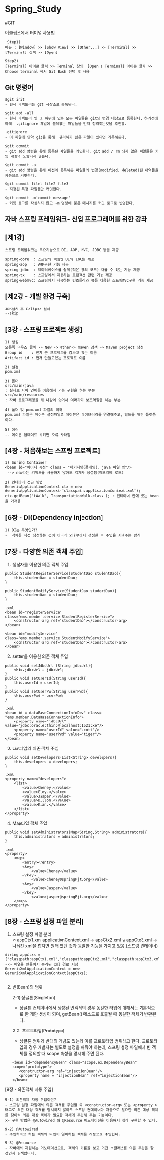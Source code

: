 # Spring_Study

#GIT

이클립스에서 터미널 사용법
	
	 Step1)
	메뉴 : [Window] >> [Show View] >> [Other...] >> [Terminal] >> [Terminal] 선택 >> [Open]  
	
	Step2)
	[Terminal] 아이콘 클릭 >> Terminal 창의  [Open a Terminal] 아이콘 클릭 >>  Choose terminal 에서 Git Bash 선택 후 사용
	
Git 명령어
------------

	$git init
	- 현재 디렉토리를 git 저장소로 등록된다.
	
	$git add -all 
	- 현재 디렉토리 및 그 하위에 있는 모든 파일들을 git의 변경 대상으로 등록한다. 하기전에 아래  .gitignore 파일에 쓸데없는 파일들을 먼저 정리하는것을 추천함.
	
	.gitignore
	- 이 파일에 만약 git을 통해  관리하기 싫은 파일이 있다면 기록해둔다. 
	
	$git commit 
	- git add 명령을 통해 등록된 파일들을 커밋한다. git add / rm 되지 않은 파일들은 커밋 대상에 포함되지 않는다. 
	
	$git commit -a
	- git add 명령을 통해 이전에 등록해둔 파일들의 변경(modified, deleted)된 내역들을 자동으로 커밋한다.
	
	$git commit file1 file2 file3 
	- 지정된 특정 파일들만 커밋한다.
	
	$git commit -m'commit message'
	- 커밋 로그를 작성하지 않고 -m 명령에 붙은 메시지를 커밋 로그로 반영한다. 
	
	
자바 스프링 프레임워크- 신입 프로그래머를 위한 강좌 
-------------
[제1강]
-------------	
	스프링 프레임워크는 주요기능으로 DI, AOP, MVC, JDBC 등을 제공

	spring-core  : 스프링의 핵심인 DI와 IoC를 제공
	spring-aop   : AOP구현 기능 제공
	spring-jdbc  : 데이터베이스를 쉽게(적은 양의 코드) 다룰 수 있는 기능 제공
	spring-tx    : 스프링에서 제공하는 트랜잭션 관련 기능 제공
	spring-webmvc: 스프링에서 제공하는 컨츠롤러와 뷰를 이용한 스프링MVC구현 기능 제공

[제2강 - 개발 환경 구축]
-------------	
	JDK설치 후 Eclipse 설치 
	--skip

[3강 - 스프링 프로젝트 생성]
-------------	
	1) 생성
	오른쪽 마우스 클릭 -> New -> Other-> maven 검색 -> Maven project 생성
	Group id 	: 전체 큰 프로젝트를 감싸고 있는 이름
	Artifact id : 현재 만들고있는 프로젝트 이름

	2) 설정 
	pom.xml

	3) 폴더
	src/main/java
	: 실제로 자바 언어를 이용해서 기능 구현을 하는 부분
	src/main/resources
	: 자바 프로그래밍을 해 나감에 있어서 여러가지 보조역할을 하는 부분
	
	4) 폴더 및 pom.xml 파일의 이해
	pom.xml 파일은 메이븐 설정파일로 메이븐은 라이브러리를 연결해주고, 빌드를 위한 플랫폼이다. 
	
	5) 에러 
	-- 메이븐 업데이트 시키면 오류 사라짐
	
[4장 - 처음해보는 스프링 프로젝트]
-------------
	1) Spring Container 
	<bean id="아이디 속성" class = "패키지명(풀네임). java 파일 명"/>
	 --> new라는 키워드를 사용하지 않아도 객체가 생성됨(메모리에 로드)

	2) 컨테이너 접근 방법 
	GenericApplicationContext ctx = new GenericApplicationContext("classpath:applicationContext.xml");
	ctx.getBean("tWalk", TransportationWalk.class ); : 컨테이너 안에 있는 bean을 가져옴	 

[6장 - DI(Dependency Injection]
-------------

	1) DI는 무엇인가?
	-  객체를 직접 생성하는 것이 아니라 외ㅏ부에서 생성한 후 주입을 시켜주는 방식 
	

[7장 - 다양한 의존 객체 주입]
-------------	
	
1) 생성자를 이용한 의존 객체 주입
```
public StudentRegisterService(StudentDao studentDao){
	this.studentDao = studentDao;
}

public StudentModifyService(StudentDao studentDao){
	this.studentDao = studentDao;
}

.xml
<bean id="registerService" class="ems.member.service.StudentRegisterService">
	<constructor-arg ref="studentDao"></constructor-arg>
</bean>

<bean id="modifyService" class="ems.member.service.StudentModifyService">
	<constructor-arg ref="studentDao"></constructor-arg>
</bean>
```
2) setter을 이용한 의존 객체 주입
```
public void setJdbcUrl (String jdbcUrl){
	this.jdbcUrl = jdbcUrl;
}
public void setUserId(String userId){
	this.userId = userId;
}
public void setUserPw(String userPwd){
	this.userPwd = userPwd;
}

.xml
<bean id = dataBaseConnectionInfoDev" class= "ems.member.DataBaseConnectionInfo">
	<property name="jdbcUrl" value="jdbc:oracle:thin:@localhost:1521:xe"/>
	<property name="userId" value="scott"/>
	<property name="userPwd" value="tiger"/>
</bean>
```
3) List타입의 의존 객체 주입 
```
public void setDevelopers(List<String> developers){
	this.developers = developers;
}

.xml
<property name="developers">
	<list>
		<value>Cheney.</value>
		<value>Eloy.</value>
		<value>Jasper.</value>
		<value>Dillon.</value>
		<value>Kian.</value>
	</list>
</property>
```
4) Map타입 객체 주입
```
public void setAdministrators(Map<String,String> administrators){
	this.administrators = administrators;
}

.xml 
<property>
	<map>
		<entry></entry>
		<key>
			<value>Cheney</value>
		</key>
			<value>cheney@springPjt.org</value>
		<key>
			<value>Jasper</value>
		</key>
			<value>jasper@springPjt.org</value>
	</map>
</property>
```

[8장 - 스프링 설정 파일 분리]
-------------	
										
1) 스프링 설정 파일 분리		
										↗		appCtx1.xml
applicationContext.xml 	→		appCtx2.xml
										↘		appCtx3.xml
-> 나눠진  xml을 합치면 원래 있던 것과 동일한 기능을 가지고 있음.(스프링 컨테이너)
```
String appCtxs = {"classpath:appCtx1.xml","classpath:appCtx2.xml","classpath:appCtx3.xml"};
--> 배열을 만들어서 분리된 xml 경로 지정
GerericXmlApplicationContext = new GerericXmlApplicationContext(appCtxs); 
	
```
2) 빈(Bean)의 범위
	
	2-1) 싱글톤(Singleton)
	- 싱글톤 컨테이너에서 생성된 빈객테의 경우 동일한 타입에 대해서는 기본적으로 한 개만 생성이 되며, getBean() 메소드로 호출될 때 동일한 객체가 반환된다. 
	
	2-2) 프로토타입(Prototype)
	- 싱글톤 범위와 반대의 개념도 있는데 이를 프로토타입 범위라고 한다. 
	  프로토타입의 경우 개발자는 별도로 설정을 해줘야 하는데, 스프링 설정 파일에서 빈 객체를 정의할 때 scope 속성을 명시해 주면 된다. 
	 
	 ```
	 <bean id="dependencyBean" class="scope.ex.DependencyBean" scope="prototype">
	 	<constructor-arg ref="injectionBean"/>
	 	<property name = "injectionBean" ref="injectionBean"/>
	 </bean>
	 ```
[9장 - 의존객체 자동 주입]

	9-1) 의존객체 자동 주입이란?
	- 스프링 설정 파일에서 의존 객체를 주입할 때 <constructor-arg> 또는 <property > 태그로 의존 대상 객체를 명시하지 않아도 스프링 컨데이너가 자동으로 필요한 의존 대상 객체를 찾아서 의존 대상 객체가 필요한 객체에 주입해 주는 기능이다. 
	>> 구현 방법은 @Autowired 와 @Resource 어노테이션을 이용해서 쉽게 구현할 수 있다. 
	
	9-2) @Autowired
	- 주입하려고 하는 객체의 타입이 일치하는 객체를 자동으로 주입한다. 
	
	9-3) @Resource
	- 자바에서 지원하는 어노테이션으로, 객체의 이름을 보고 어떤 ㄱ클래스를 의존 주입을 할 것인지 탐색합니다.
	
		
	











